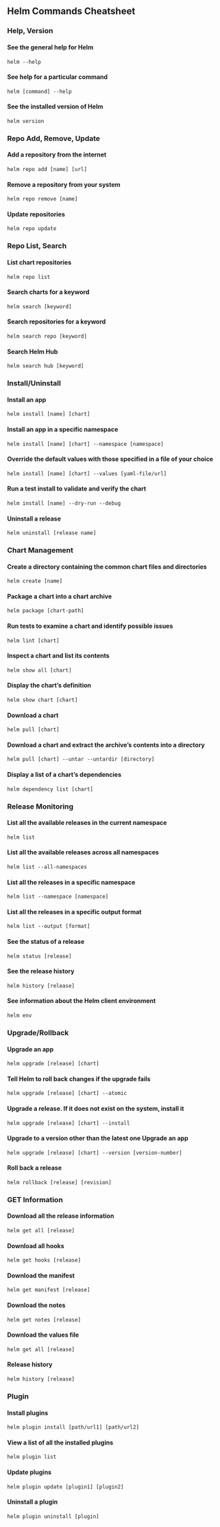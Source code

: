 ## Helm Commands Cheatsheet

### Help, Version

#### See the general help for Helm
```
helm --help
```
#### See help for a particular command
```
helm [command] --help
```
#### See the installed version of Helm
```
helm version
```

### Repo Add, Remove, Update

#### Add a repository from the internet
```
helm repo add [name] [url]
```
#### Remove a repository from your system
```
helm repo remove [name]
```
#### Update repositories
```
helm repo update
```

### Repo List, Search

#### List chart repositories
```
helm repo list
```
#### Search charts for a keyword
```
helm search [keyword]
```
#### Search repositories for a keyword
```
helm search repo [keyword]
```
#### Search Helm Hub
```
helm search hub [keyword]
```

### Install/Uninstall

#### Install an app
```
helm install [name] [chart]
```

#### Install an app in a specific namespace
```
helm install [name] [chart] --namespace [namespace]
```

#### Override the default values with those specified in a file of your choice
```
helm install [name] [chart] --values [yaml-file/url]
```

#### Run a test install to validate and verify the chart
```
helm install [name] --dry-run --debug
```

#### Uninstall a release
```
helm uninstall [release name]
```

### Chart Management

#### Create a directory containing the common chart files and directories
```
helm create [name]
```

#### Package a chart into a chart archive
```
helm package [chart-path]
```

#### Run tests to examine a chart and identify possible issues
```
helm lint [chart]
```

#### Inspect a chart and list its contents
```
helm show all [chart]
```
#### Display the chart’s definition
```
helm show chart [chart]
```

#### Download a chart
```
helm pull [chart]
```

#### Download a chart and extract the archive’s contents into a directory
```
helm pull [chart] --untar --untardir [directory]
```

#### Display a list of a chart’s dependencies
```
helm dependency list [chart]
```

### Release Monitoring

#### List all the available releases in the current namespace
```
helm list
```
#### List all the available releases across all namespaces
```
helm list --all-namespaces
```
#### List all the releases in a specific namespace
```
helm list --namespace [namespace]
```
#### List all the releases in a specific output format
```
helm list --output [format]
```
#### See the status of a release
```
helm status [release]
```
#### See the release history
```
helm history [release]
```
#### See information about the Helm client environment
```
helm env
```

### Upgrade/Rollback

#### Upgrade an app
```
helm upgrade [release] [chart]
```

#### Tell Helm to roll back changes if the upgrade fails
```
helm upgrade [release] [chart] --atomic
```

#### Upgrade a release. If it does not exist on the system, install it
```
helm upgrade [release] [chart] --install
```

#### Upgrade to a version other than the latest one Upgrade an app
```
helm upgrade [release] [chart] --version [version-number]
```

#### Roll back a release
```
helm rollback [release] [revision]
```

### GET Information

#### Download all the release information
```
helm get all [release]
```
#### Download all hooks
```
helm get hooks [release]
```
#### Download the manifest
```
helm get manifest [release]
```
#### Download the notes
```
helm get notes [release]
```
#### Download the values file
```
helm get all [release]
```
#### Release history
```
helm history [release]
```




### Plugin

#### Install plugins
```
helm plugin install [path/url1] [path/url2]
```
#### View a list of all the installed plugins
```
helm plugin list
```
#### Update plugins
```
helm plugin update [plugin1] [plugin2]
```
#### Uninstall a plugin
```
helm plugin uninstall [plugin]
```



